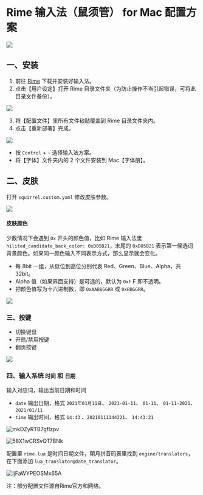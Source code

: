 # Rime 输入法（鼠须管） for Mac 配置方案
![](https://i.loli.net/2020/12/30/8gMEchXjVxzZfya.jpg)

## 一、安装

1. 前往 [Rime](https://rime.im/) 下载并安装好输入法。
3. 点击【用户设定】打开 Rime 目录文件夹（为防止操作不当引起错误，可将此目录文件备份）。

![](https://i.loli.net/2020/12/28/SjZrkqWQNpUDi4O.png)

3. 将【配置文件】里所有文件粘贴覆盖到 Rime 目录文件夹内。
4. 点击【重新部署】完成。


![](https://i.loli.net/2020/12/28/eMYzCETdGV3qQtB.png)

* 按 `Control` + `~` 选择输入法方案。
* 将【字体】文件夹内的 2 个文件安装到 Mac【字体册】。

## 二、皮肤

打开 `squirrel.custom.yaml` 修改皮肤参数。

![](https://i.loli.net/2021/01/08/7HWvjQ52GYIlMsJ.png)

#### 皮肤颜色

少数情况下会遇到 `0x` 开头的颜色值，比如 Rime 输入法里 `hilited_candidate_back_color: 0xD05B21`，末尾的 `0xD05B21` 表示第一候选词背景颜色。如果同一颜色输入不同表示方式，那么显示就会变化。

* 每 8bit 一组，从低位到高位分别代表 Red、Green、Blue、Alpha，共32bit。
* Alpha 值（如果界面支持）是可选的，默认为 `0xF` F 即不透明。
* 把颜色值写为十六进制数，即 `0xAABBGGRR` 或 `0xBBGGRR`。

![](https://upload-images.jianshu.io/upload_images/12894454-3ebd276bc32059e0.png?imageMogr2/auto-orient/strip%7CimageView2/2/w/1240)

### 三、按键

* 切换键盘
* 开启/禁用按键
* 翻页按键

![](https://i.loli.net/2021/01/08/uVkXOGhT6sRCenr.png)

### 四、输入系统 `时间` 和 `日期`

输入对应词，输出当前日期和时间

- `date` 输出日期，格式 `2021年01月11日`、 `2021-01-11`、 `01-11`、 `01-11-2021`、 `2021/01/11`
- `time` 输出时间，格式 `14:43` 、`20210111144321`、  `14:43:21` 

![mkDZyRTB7gfIzpv](https://i.loli.net/2021/01/11/mkDZyRTB7gfIzpv.png)

![58X1wCRSvQT7BNk](https://i.loli.net/2021/01/11/58X1wCRSvQT7BNk.png)

配置里 `rime.lua` 是时间日期文件，朙月拼音码表里找到 `engine/translators`，在下面添加 `lua_translator@date_translator`。

![ljFaWYPEOSMx65A](https://i.loli.net/2021/01/11/ljFaWYPEOSMx65A.png)

注：部分配置文件源自Rime官方和网络。

